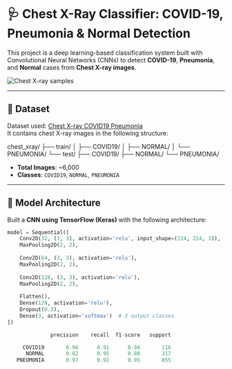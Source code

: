 # 🩺 Chest X-Ray Classifier: COVID-19, Pneumonia & Normal Detection

This project is a deep learning-based classification system built with Convolutional Neural Networks (CNNs) to detect **COVID-19**, **Pneumonia**, and **Normal** cases from **Chest X-ray images**.

![Chest X-ray samples](https://storage.googleapis.com/kaggle-datasets-images/1573326/2553342/8e25c1050dcf0e31459821cd31e0cddc/dataset-card.jpg)

---

## 📁 Dataset

Dataset used: [Chest X-ray COVID19 Pneumonia](https://www.kaggle.com/datasets/prashant268/chest-xray-covid19-pneumonia)  
It contains chest X-ray images in the following structure:

chest_xray/
├── train/
│ ├── COVID19/
│ ├── NORMAL/
│ └── PNEUMONIA/
└── test/
├── COVID19/
├── NORMAL/
└── PNEUMONIA/


- **Total Images**: ~6,000
- **Classes**: `COVID19`, `NORMAL`, `PNEUMONIA`

---

## 🧠 Model Architecture

Built a **CNN using TensorFlow (Keras)** with the following architecture:

```python
model = Sequential([
    Conv2D(32, (3, 3), activation='relu', input_shape=(224, 224, 3)),
    MaxPooling2D(2, 2),
    
    Conv2D(64, (3, 3), activation='relu'),
    MaxPooling2D(2, 2),
    
    Conv2D(128, (3, 3), activation='relu'),
    MaxPooling2D(2, 2),
    
    Flatten(),
    Dense(128, activation='relu'),
    Dropout(0.3),
    Dense(3, activation='softmax')  # 3 output classes
])

              precision    recall  f1-score   support

     COVID19       0.96      0.91      0.94       116
      NORMAL       0.82      0.95      0.88       317
   PNEUMONIA       0.97      0.92      0.95       855
